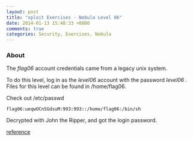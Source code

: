 ```yaml
---
layout: post
title: "xploit Exercises - Nebula Level 06"
date: 2014-01-13 15:48:33 +0800
comments: true
categories: Security, Exercises, Nebula
---
```


### About

The *flag06* account credentials came from a legacy unix system.

To do this level, log in as the *level06* account with the password *level06* . Files for this level can be found in /home/flag06.

<!-- more -->

Check out /etc/passwd

	flag06:ueqwOCnSGdsuM:993:993::/home/flag06:/bin/sh

Decrypted with John the Ripper, and got the login password. 

[reference](http://www.governmentsecurity.org/articles/crack-unix-linux-passwords.html)